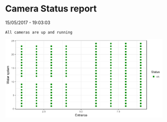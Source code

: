 Camera Status report
================
15/05/2017 - 19:03:03

    All cameras are up and running

![](camreport_files/figure-markdown_github/unnamed-chunk-2-1.png)
